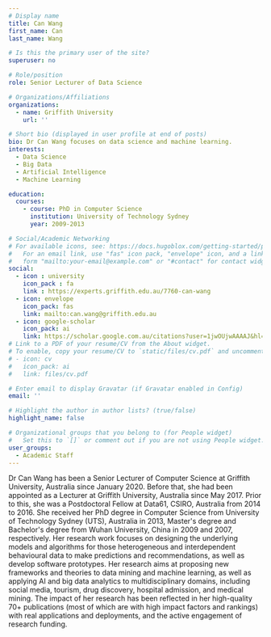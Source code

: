 ```yaml
---
# Display name
title: Can Wang
first_name: Can
last_name: Wang

# Is this the primary user of the site?
superuser: no

# Role/position
role: Senior Lecturer of Data Science

# Organizations/Affiliations
organizations:
  - name: Griffith University
    url: ''

# Short bio (displayed in user profile at end of posts)
bio: Dr Can Wang focuses on data science and machine learning.
interests:
  - Data Science
  - Big Data
  - Artificial Intelligence
  - Machine Learning

education:
  courses:
    - course: PhD in Computer Science
      institution: University of Technology Sydney
      year: 2009-2013

# Social/Academic Networking
# For available icons, see: https://docs.hugoblox.com/getting-started/page-builder/#icons
#   For an email link, use "fas" icon pack, "envelope" icon, and a link in the
#   form "mailto:your-email@example.com" or "#contact" for contact widget.
social:
  - icon : university
    icon_pack : fa
    link : https://experts.griffith.edu.au/7760-can-wang
  - icon: envelope
    icon_pack: fas
    link: mailto:can.wang@griffith.edu.au
  - icon: google-scholar
    icon_pack: ai
    link: https://scholar.google.com.au/citations?user=1jwOUjwAAAAJ&hl=en
# Link to a PDF of your resume/CV from the About widget.
# To enable, copy your resume/CV to `static/files/cv.pdf` and uncomment the lines below.
# - icon: cv
#   icon_pack: ai
#   link: files/cv.pdf

# Enter email to display Gravatar (if Gravatar enabled in Config)
email: ''

# Highlight the author in author lists? (true/false)
highlight_name: false

# Organizational groups that you belong to (for People widget)
#   Set this to `[]` or comment out if you are not using People widget.
user_groups:
  - Academic Staff
---
```


Dr Can Wang has been a Senior Lecturer of Computer Science at Griffith University, Australia since January 2020. Before that, she had been appointed as a Lecturer at Griffith University, Australia since May 2017. Prior to this, she was a Postdoctoral Fellow at Data61, CSIRO, Australia from 2014 to 2016. She received her PhD degree in Computer Science from University of Technology Sydney (UTS), Australia in 2013, Master's degree and Bachelor's degree from Wuhan University, China in 2009 and 2007, respectively. Her research work focuses on designing the underlying models and algorithms for those heterogeneous and interdependent behavioural data to make predictions and recommendations, as well as develop software prototypes. Her research aims at proposing new frameworks and theories to data mining and machine learning, as well as applying AI and big data analytics to multidisciplinary domains, including social media, tourism, drug discovery, hospital admission, and medical mining. The impact of her research has been reflected in her high-quality 70+ publications (most of which are with high impact factors and rankings) with real applications and deployments, and the active engagement of research funding.